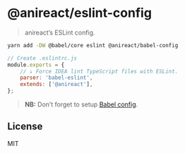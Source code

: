 # @anireact/eslint-config

> anireact’s ESLint config.

```bash
yarn add -DW @babel/core eslint @anireact/babel-config
```

```javascript
// Create .eslintrc.js
module.exports = {
    // ↓ Force IDEA lint TypeScript files with ESLint.
    parser: 'babel-eslint',
    extends: ['@anireact'],
};
```

> **NB:** Don’t forget to setup [Babel config].

## License

MIT

[babel config]: https://github.com/anireact/tooling/tree/master/@anireact/babel-config

